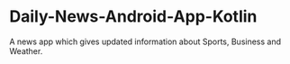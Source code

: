 # Daily-News-Android-App-Kotlin
A news app which gives updated information about Sports, Business and Weather.
